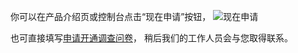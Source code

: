 
你可以在产品介绍页或控制台点击“现在申请”按钮，
![现在申请](https://mc.qcloudimg.com/static/img/3aacafb46e58ae69c1d94cdaab369f73/image.png)

也可直接填写[申请开通调查问卷](https://wj.qq.com/s/597273/dddf)，
稍后我们的工作人员会与您取得联系。
